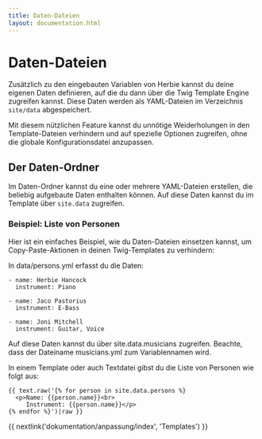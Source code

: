 ```yaml
---
title: Daten-Dateien
layout: documentation.html
---
```


# Daten-Dateien

Zusätzlich zu den eingebauten Variablen von Herbie kannst du deine eigenen Daten
definieren, auf die du dann über die Twig Template Engine zugreifen kannst.
Diese Daten werden als YAML-Dateien im Verzeichnis `site/data` abgespeichert.

Mit diesem nützlichen Feature kannst du unnötige Weiderholungen in den
Template-Dateien verhindern und auf spezielle Optionen zugreifen, ohne die
globale Konfigurationsdatei anzupassen.


## Der Daten-Ordner

Im Daten-Ordner kannst du eine oder mehrere YAML-Dateien erstellen, die beliebig
aufgebaute Daten enthalten können. Auf diese Daten kannst du im Template über
`site.data` zugreifen.


### Beispiel: Liste von Personen

Hier ist ein einfaches Beispiel, wie du Daten-Dateien einsetzen kannst, um
Copy-Paste-Aktionen in deinen Twig-Templates zu verhindern:

In data/persons.yml erfasst du die Daten:

    - name: Herbie Hancock
      instrument: Piano

    - name: Jaco Pastorius
      instrument: E-Bass

    - name: Joni Mitchell
      instrument: Guitar, Voice

Auf diese Daten kannst du über site.data.musicians zugreifen. Beachte, dass der
Dateiname musicians.yml zum Variablennamen wird.

In einem Template oder auch Textdatei gibst du die Liste von Personen wie folgt
aus:

    {{ text.raw('{% for person in site.data.persons %}
      <p>Name: {{person.name}}<br>
         Instrument: {{person.name}}</p>
    {% endfor %}')|raw }}


{{ nextlink('dokumentation/anpassung/index', 'Templates') }}
